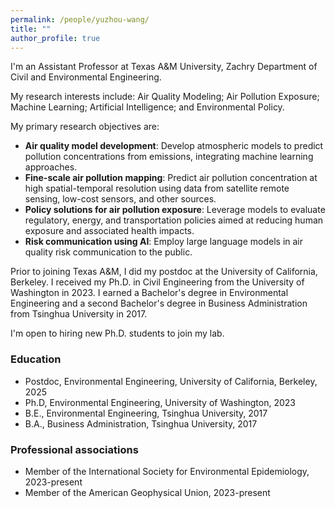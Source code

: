 ```yaml
---
permalink: /people/yuzhou-wang/
title: ""
author_profile: true
---
```


I'm an Assistant Professor at Texas A&M University, Zachry Department of Civil and Environmental Engineering. 

My research interests include: Air Quality Modeling; Air Pollution Exposure; Machine Learning; Artificial Intelligence; and Environmental Policy. 

My primary research objectives are:
- **Air quality model development**: Develop atmospheric models to predict pollution concentrations from emissions, integrating machine learning approaches. 
- **Fine-scale air pollution mapping**: Predict air pollution concentration at high spatial-temporal resolution using data from satellite remote sensing, low-cost sensors, and other sources.
- **Policy solutions for air pollution exposure**: Leverage models to evaluate regulatory, energy, and transportation policies aimed at reducing human exposure and associated health impacts.
- **Risk communication using AI**: Employ large language models in air quality risk communication to the public.

Prior to joining Texas A&M, I did my postdoc at the University of California, Berkeley. I received my Ph.D. in Civil Engineering from the University of Washington in 2023. I earned a Bachelor's degree in Environmental Engineering and a second Bachelor's degree in Business Administration from Tsinghua University in 2017. 

I'm open to hiring new Ph.D. students to join my lab.

### Education
* Postdoc, Environmental Engineering, University of California, Berkeley, 2025
* Ph.D, Environmental Engineering, University of Washington, 2023
* B.E., Environmental Engineering, Tsinghua University, 2017
* B.A., Business Administration, Tsinghua University, 2017


### Professional associations
* Member of the International Society for Environmental Epidemiology, 2023-present
* Member of the American Geophysical Union, 2023-present
